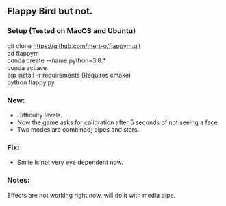 ## Flappy Bird but not.


### Setup (Tested on MacOS and Ubuntu)

git clone https://github.com/mert-o/flappym.git  
cd flappym  
conda create --name <name> python=3.8.*  
conda actiave <name>  
pip install -r requirements (Requires cmake)  
python flappy.py  


### New:  
- Difficulty levels.  
- Now the game asks for calibration after 5 seconds of not seeing a face.  
- Two modes are combined; pipes and stars.  


### Fix:  
- Smile is not very eye dependent now.  


### Notes:  
Effects are not working right now, will do it with media pipe.  

